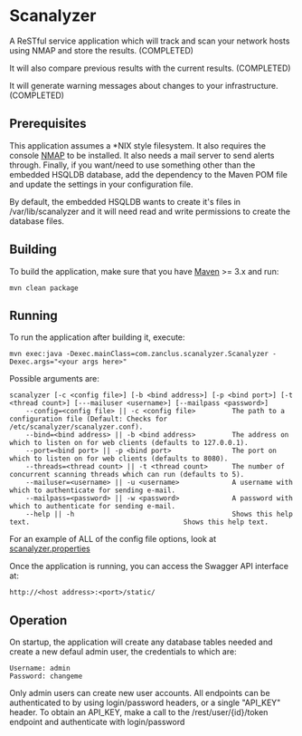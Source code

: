 Scanalyzer
==========

A ReSTful service application which will track and scan your network hosts using NMAP and store the results. (COMPLETED)

It will also compare previous results with the current results. (COMPLETED)

It will generate warning messages about changes to your infrastructure. (COMPLETED)

## Prerequisites

This application assumes a *NIX style filesystem. It also requires the console [NMAP](http://nmap.org/) to be installed.
It also needs a mail server to send alerts through. Finally, if you want/need to use something other than the
embedded HSQLDB database, add the dependency to the Maven POM file and update the settings in your configuration file.

By default, the embedded HSQLDB wants to create it's files in /var/lib/scanalyzer and it will need read and write permissions
to create the database files.

## Building

To build the application, make sure that you have [Maven](http://maven.apache.org/) >= 3.x and run:

```
mvn clean package
```

## Running

To run the application after building it, execute:

```
mvn exec:java -Dexec.mainClass=com.zanclus.scanalyzer.Scanalyzer -Dexec.args="<your args here>"
```

Possible arguments are:

```
scanalyzer [-c <config file>] [-b <bind address>] [-p <bind port>] [-t <thread count>] [---mailuser <username>] [--mailpass <password>]
	--config=<config file> || -c <config file>         The path to a configuration file (Default: Checks for /etc/scanalyzer/scanalyzer.conf).
	--bind=<bind address> || -b <bind address>         The address on which to listen on for web clients (defaults to 127.0.0.1).
	--port=<bind port> || -p <bind port>               The port on which to listen on for web clients (defaults to 8080).
	--threads=<thread count> || -t <thread count>      The number of concurrent scanning threads which can run (defaults to 5).
	--mailuser=<username> || -u <username>             A username with which to authenticate for sending e-mail.
	--mailpass=<password> || -w <password>             A password with which to authenticate for sending e-mail.
	--help || -h                                       Shows this help text.                                      Shows this help text.
```

For an example of ALL of the config file options, look at [scanalyzer.properties](src/main/resources/scanalyzer.properties)


Once the application is running, you can access the Swagger API interface at:

```
http://<host address>:<port>/static/
```

## Operation

On startup, the application will create any database tables needed and create a new defaul admin user, the credentials to which are:

```
Username: admin
Password: changeme
```

Only admin users can create new user accounts. All endpoints can be authenticated to by using login/password headers, 
or a single "API_KEY" header. To obtain an API_KEY, make a call to the /rest/user/{id}/token endpoint and authenticate with
login/password